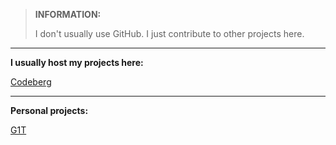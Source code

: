 > **INFORMATION:**
>
> I don't usually use GitHub. I just contribute to other projects here.

---

**I usually host my projects here:**

[Codeberg](https://codeberg.org/Fl1tzi)

---

**Personal projects:**

[G1T](https://git.fl1tzi.com/)
